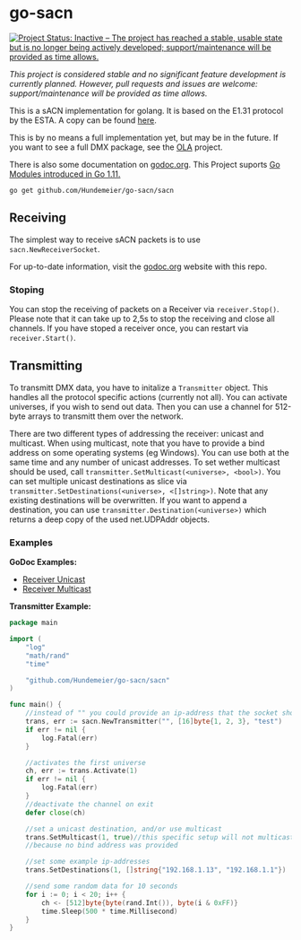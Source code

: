 # go-sacn

[![Project Status: Inactive – The project has reached a stable, usable state but is no longer being actively developed; support/maintenance will be provided as time allows.](https://www.repostatus.org/badges/latest/inactive.svg)](https://www.repostatus.org/#inactive)

*This project is considered stable and no significant feature development is currently planned.*
*However, pull requests and issues are welcome: support/maintenance will be provided as time allows.*

This is a sACN implementation for golang. It is based on the E1.31 protocol by the ESTA.
A copy can be found [here][e1.31].

This is by no means a full implementation yet, but may be in the future.
If you want to see a full DMX package, see the
[OLA](http://opendmx.net/index.php/Open_Lighting_Architecture) project.

There is also some documentation on [godoc.org](https://godoc.org/github.com/Hundemeier/go-sacn/sacn). This Project suports [Go Modules introduced in Go 1.11.](https://github.com/golang/go/wiki/Modules)

```
go get github.com/Hundemeier/go-sacn/sacn
```

## Receiving

The simplest way to receive sACN packets is to use `sacn.NewReceiverSocket`.

For up-to-date information, visit the
[godoc.org](https://godoc.org/github.com/Hundemeier/go-sacn/sacn) website with this repo.

### Stoping

You can stop the receiving of packets on a Receiver via `receiver.Stop()`.
Please note that it can take up to 2,5s to stop the receiving and close all channels.
If you have stoped a receiver once, you can restart via `receiver.Start()`.

## Transmitting

To transmitt DMX data, you have to initalize a `Transmitter` object. This handles all the protocol
specific actions (currently not all). You can activate universes, if you wish to send out data.
Then you can use a channel for 512-byte arrays to transmitt them over the network.

There are two different types of addressing the receiver: unicast and multicast.
When using multicast, note that you have to provide a bind address on some operating systems
(eg Windows). You can use both at the same time and any number of unicast addresses.
To set wether multicast should be used, call `transmitter.SetMulticast(<universe>, <bool>)`.
You can set multiple unicast destinations as slice via
`transmitter.SetDestinations(<universe>, <[]string>)`.
Note that any existing destinations will be overwritten. If you want to append a destination, you
can use `transmitter.Destination(<universe>)` which returns a deep copy of the used net.UDPAddr
objects.

### Examples

**GoDoc Examples:**

- [Receiver Unicast ](https://godoc.org/github.com/Hundemeier/go-sacn/sacn#example-ReceiverSocket--Unicast)
- [Receiver Multicast](https://godoc.org/github.com/Hundemeier/go-sacn/sacn#example-ReceiverSocket--Multicast)

**Transmitter Example:**
```go
package main

import (
	"log"
	"math/rand"
	"time"

	"github.com/Hundemeier/go-sacn/sacn"
)

func main() {
	//instead of "" you could provide an ip-address that the socket should bind to
	trans, err := sacn.NewTransmitter("", [16]byte{1, 2, 3}, "test")
	if err != nil {
		log.Fatal(err)
	}

	//activates the first universe
	ch, err := trans.Activate(1)
	if err != nil {
		log.Fatal(err)
	}
	//deactivate the channel on exit
	defer close(ch)

	//set a unicast destination, and/or use multicast
	trans.SetMulticast(1, true)//this specific setup will not multicast on windows,
	//because no bind address was provided

	//set some example ip-addresses
	trans.SetDestinations(1, []string{"192.168.1.13", "192.168.1.1"})

	//send some random data for 10 seconds
	for i := 0; i < 20; i++ {
		ch <- [512]byte{byte(rand.Int()), byte(i & 0xFF)}
		time.Sleep(500 * time.Millisecond)
	}
}
```





[e1.31]: http://tsp.esta.org/tsp/documents/docs/E1-31-2016.pdf

